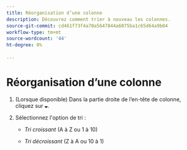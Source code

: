 ```yaml
---
title: Réorganisation d’une colonne
description: Découvrez comment trier à nouveau les colonnes.
source-git-commit: cd461f73f4a70a5647844a6075ba1c65d64a9b04
workflow-type: tm+mt
source-wordcount: '44'
ht-degree: 0%

---
```


# Réorganisation d’une colonne

1. (Lorsque disponible) Dans la partie droite de l’en-tête de colonne, cliquez sur ![Flèche vers le bas](/help/search-social-commerce/assets/arrow-down-expand.png "Flèche vers le bas").

1. Sélectionnez l&#39;option de tri :

   * *Tri croissant* (A à Z ou 1 à 10)

   * *Tri décroissant* (Z à A ou 10 à 1)
